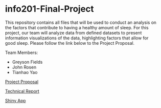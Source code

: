 # info201-Final-Project

This repository contains all files that will be used to conduct an analysis on the factors that contribute to having a healthy amount of sleep. For this project, our team will analyze data from defined datasets to present information visualizations of the data, highlighting factors that allow for good sleep. Please follow the link below to the Project Proposal.

Team Members:
- Greyson Fields
- John Rosen
- Tianhao Yao


[Project Proposal](https://github.com/hyperion32/info201-Final-Project/wiki/Project-Proposal)

[Technical Report](https://github.com/hyperion32/info201-Final-Project/wiki/Technical-Report)

[Shiny App](https://gfields32.shinyapps.io/info201-Final-Project/)
